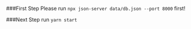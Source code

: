 ###First Step
Please run `npx json-server data/db.json --port 8000` first!

###Next Step
run `yarn start`
